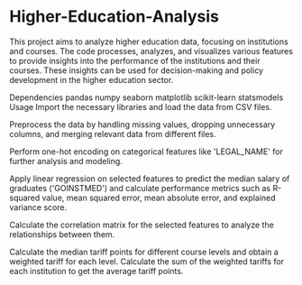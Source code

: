 # Higher-Education-Analysis
This project aims to analyze higher education data, focusing on institutions and courses. The code processes, analyzes, and visualizes various features to provide insights into the performance of the institutions and their courses. These insights can be used for decision-making and policy development in the higher education sector.

Dependencies
pandas
numpy
seaborn
matplotlib
scikit-learn
statsmodels
Usage
Import the necessary libraries and load the data from CSV files.

Preprocess the data by handling missing values, dropping unnecessary columns, and merging relevant data from different files.

Perform one-hot encoding on categorical features like 'LEGAL_NAME' for further analysis and modeling.

Apply linear regression on selected features to predict the median salary of graduates ('GOINSTMED') and calculate performance metrics such as R-squared value, mean squared error, mean absolute error, and explained variance score.

Calculate the correlation matrix for the selected features to analyze the relationships between them.

Calculate the median tariff points for different course levels and obtain a weighted tariff for each level. Calculate the sum of the weighted tariffs for each institution to get the average tariff points.
